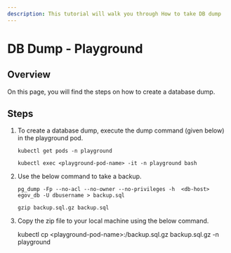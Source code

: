 ```yaml
---
description: This tutorial will walk you through How to take DB dump
---
```


# DB Dump - Playground

## Overview

On this page, you will find the steps on how to create a database dump.

## Steps

1.  To create a database dump, execute the dump command (given below) in the playground pod.

    `kubectl get pods -n playground`

    `kubectl exec <playground-pod-name> -it -n playground bash`
2.  Use the below command to take a backup.

    `pg_dump -Fp --no-acl --no-owner --no-privileges -h  <db-host> egov_db -U dbusername > backup.sql`&#x20;

    `gzip backup.sql.gz backup.sql`
3.  Copy the zip file to your local machine using the below command.

    kubectl cp \<playground-pod-name>:/backup.sql.gz backup.sql.gz -n playground&#x20;

